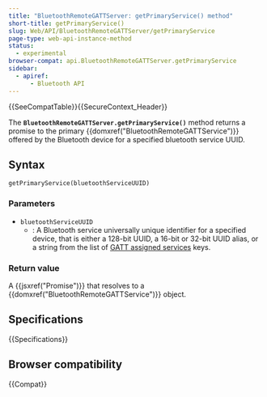 ```yaml
---
title: "BluetoothRemoteGATTServer: getPrimaryService() method"
short-title: getPrimaryService()
slug: Web/API/BluetoothRemoteGATTServer/getPrimaryService
page-type: web-api-instance-method
status:
  - experimental
browser-compat: api.BluetoothRemoteGATTServer.getPrimaryService
sidebar:
  - apiref:
      - Bluetooth API
---
```


{{SeeCompatTable}}{{SecureContext_Header}}

The **`BluetoothRemoteGATTServer.getPrimaryService()`** method
returns a promise to the primary {{domxref("BluetoothRemoteGATTService")}} offered by the
Bluetooth device for a specified bluetooth service UUID.

## Syntax

```js-nolint
getPrimaryService(bluetoothServiceUUID)
```

### Parameters

- `bluetoothServiceUUID`
  - : A Bluetooth service universally unique identifier for a specified device, that is either a 128-bit UUID, a 16-bit or 32-bit UUID alias, or a string from the list of [GATT assigned services](https://github.com/WebBluetoothCG/registries/blob/master/gatt_assigned_services.txt) keys.

### Return value

A {{jsxref("Promise")}} that resolves to a {{domxref("BluetoothRemoteGATTService")}} object.

## Specifications

{{Specifications}}

## Browser compatibility

{{Compat}}
